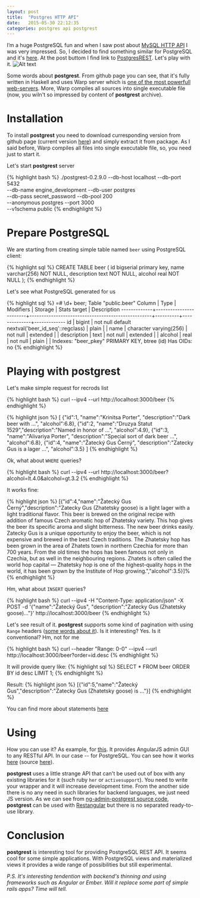```yaml
---
layout: post
title:  "Postgres HTTP API"
date:   2015-05-30 22:12:35
categories: postgres api postgrest
---
```


I’m a huge PostgreSQL fun and when I saw post about [MySQL HTTP API](<http://ilyabylich.svbtle.com/experimental-mysql-http-api-and-ruby>) I was very impressed. So, I decided to find something similar for PostgreSQL and it's [here](<https://wiki.postgresql.org/wiki/HTTP_API>). At the post buttom I find link to [PostgresREST](<https://github.com/begriffs/postgrest>). Let's play with it.
![Alt text](https://github.com/begriffs/postgrest/raw/master/static/logo.png)

Some words about **postgrest**. From github page you can see, that it's fully written in Haskell and uses Warp  server which is [one of the most powerfull web-servers](<http://www.yesodweb.com/static/benchmarks/2011-03-17/extra-large.png>). More, Warp compiles all sources into single executable file (now, you wiln't so impressed by content of **postgrest** archive).

# Installation

To install **postgrest** you need to download curresponding version from github page (current version [here](<https://github.com/begriffs/postgrest/releases/tag/v0.2.9.0>)) and simply extract it from package. As I said before, Warp compiles all files into single executable file, so, you need just to start it.

Let's start **postgrest** server

{% highlight bash %}
./postgrest-0.2.9.0  --db-host localhost  --db-port 5432     \
    --db-name engine_development          --db-user postgres \
    --db-pass secret_password             --db-pool 200      \
    --anonymous postgres --port 3000                         \
    --v1schema public
{% endhighlight %}

# Prepare PostgreSQL

We are starting from creating simple table named `beer` using PostgreSQL client:

{% highlight sql %}
CREATE TABLE beer (
    id bigserial primary key,
    name varchar(256) NOT NULL,
    description text NOT NULL,
    alcohol real NOT NULL
);
{% endhighlight %}

Let's see what PostgreSQL generated for us

{% highlight sql %}
=# \d+ beer;
                                                       Table "public.beer"
   Column    |          Type          |                     Modifiers                     | Storage  | Stats target | Description
-------------+------------------------+---------------------------------------------------+----------+--------------+-------------
 id          | bigint                 | not null default nextval('beer_id_seq'::regclass) | plain    |              |
 name        | character varying(256) | not null                                          | extended |              |
 description | text                   | not null                                          | extended |              |
 alcohol     | real                   | not null                                          | plain    |              |
Indexes:
    "beer_pkey" PRIMARY KEY, btree (id)
Has OIDs: no
{% endhighlight %}

# Playing with postgrest
Let's make simple request for recrods list

{% highlight bash %}
curl --ipv4
     --url http://localhost:3000/beer
{% endhighlight %}

{% highlight json %}
[
{"id":1, "name":"Krinitsa Porter",   "description":"Dark beer with ...",            "alcohol":6.8},
{"id":2, "name":"Druzya Statut 1529","description":"Named in honor of ...",         "alcohol":4.9},
{"id":3, "name":"Alivariya Porter",  "description":"Special sort of dark beer ...", "alcohol":6.8},
{"id":4, "name":"Žatecký Gus Černý", "description":"Zatecky Gus is a lager ...",    "alcohol":3.5}
]
{% endhighlight %}

Ok, what about `WHERE` queries?

{% highlight bash %}
curl --ipv4
     --url http://localhost:3000/beer\?alcohol\=lt.4.0\&alcohol\=gt.3.2
{% endhighlight %}

It works fine:

{% highlight json %}
[{"id":4,"name":"Žatecký Gus Černý","description":"Zatecky Gus (Zhatetsky goose) is a light lager with a light traditional flavor. This beer is brewed on the original recipe with addition of famous Czech aromatic hop of Zhatetsky variety. This hop gives the beer its specific aroma and slight bitterness. The new beer drinks easily. Zatecky Gus is a unique opportunity to enjoy the beer, which is not expensive and brewed in the best Czech traditions. The Zhatetsky hop has been grown in the area of Zhatets town in northern Czechia for more than 700 years. From the old times the hops has been famous not only in Czechia, but as well in the neighbouring regions. Zhatets is often called the world hop capital — Zhatetsky hop is one of the highest-quality hops in the world, it has been grown by the Institute of Hop growing.","alcohol":3.5}]%
{% endhighlight %}

Hm, what about `INSERT` queries?

{% highlight bash %}
curl --ipv4
     -H "Content-Type: application/json"
     -X POST
     -d '{"name":"Žatecký Gus", "description":"Zatecky Gus (Zhatetsky goose)..."}'
     http://localhost:3000/beer
{% endhighlight %}

Let's see result of it.  **postgrest** supports some kind of pagination with using `Range` headers ([some words about it](<http://begriffs.com/posts/2014-03-06-beyond-http-header-links.html>)). Is it interesting? Yes. Is it conventional? Hm, not for me

{% highlight bash %}
curl  --header "Range: 0-0"
      --ipv4
      --url http://localhost:3000/beer\?order\=id.desc
{% endhighlight %}

It will provide query like:
{% highlight sql %}
SELECT * FROM beer ORDER BY id desc LIMIT 1;
{% endhighlight %}

Result:
{% highlight json %}
[{"id":5,"name":"Žatecký Gus","description":"Zatecky Gus (Zhatetsky goose) is ..."}]
{% endhighlight %}

You can find more about statements [here](<https://github.com/begriffs/postgrest/wiki/Routing>)

# Using
How you can use it? As example, for [this](<https://github.com/marmelab/ng-admin>). It provides AngularJS admin GUI to any RESTful API. In our case -- for PostgreSQL. You can see how it works [here](http://marmelab.com/ng-admin-postgrest/) (source [here](https://github.com/marmelab/ng-admin-postgrest)).

**postgrest** uses a little strange API that can't be used out of box with any existing libraries for it (such ruby `her` or `activesupport`). You need to write your wrapper and it will increase development time. From the another side there is no any need in such libraries for backend languages, we just need JS version. As we can see from [ng-admin-postgrest source code](https://github.com/marmelab/ng-admin-postgrest/blob/master/main.js), **postgrest** can be used with [Restangular](<https://github.com/mgonto/restangular>) but there is no separated ready-to-use library.

# Conclusion
**postgrest** is interesting tool for providing PostgreSQL REST API. It seems cool for some simple applications. With PostgreSQL views and materialized views it provides a wide range of possibilities but still experimental.

_P.S. It's interesting tendention with backend's thinning and using frameworks such as Angular or Ember. Will it replace some part of simple rails apps? Time will tell._
